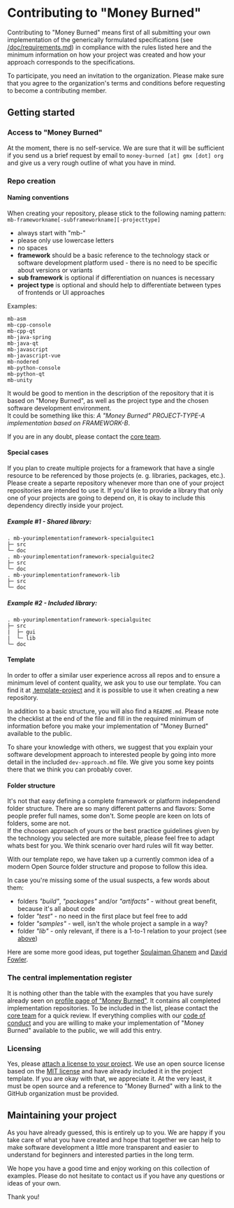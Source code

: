 # Contributing to "Money Burned"

Contributing to "Money Burned" means first of all submitting your own implementation of the generically formulated specifications (see [/doc/requirements.md](/doc/requirements.md)) in compliance with the rules listed here and the minimum information on how your project was created and how your approach corresponds to the specifications.  

To participate, you need an invitation to the organization. Please make sure that you agree to the organization's terms and conditions before requesting to become a contributing member.  

## Getting started

### Access to "Money Burned"

At the moment, there is no self-service. We are sure that it will be sufficient if you send us a brief request by email to `money-burned [at] gmx [dot] org` and give us a very rough outline of what you have in mind.  

### Repo creation 

#### Naming conventions

When creating your repository, please stick to the following naming pattern:  
`mb-frameworkname[-subframeworkname][-projecttype]`  

- always start with "mb-"
- please only use lowercase letters
- no spaces
- **framework** should be a basic reference to the technology stack or software development platform used - there is no need to be specific about versions or variants
- **sub framework** is optional if differentiation on nuances is necessary
- **project type** is optional and should help to differentiate between types of frontends or UI approaches

Examples:
```
mb-asm
mb-cpp-console
mb-cpp-qt
mb-java-spring
mb-java-qt
mb-javascript
mb-javascript-vue
mb-nodered
mb-python-console
mb-python-qt
mb-unity
```

It would be good to mention in the description of the repository that it is based on "Money Burned", as well as the project type and the chosen software development environment.  
It could be something like this: _A "Money Burned" PROJECT-TYPE-A implementation based on FRAMEWORK-B_.  

If you are in any doubt, please contact the [core team](https://github.com/orgs/Money-Burned/teams/core).  

#### Special cases

If you plan to create multiple projects for a framework that have a single resource to be referenced by those projects (e. g. libraries, packages, etc.).  
Please create a separte repository whenever more than one of your project repositories are intended to use it. If you'd like to provide a library that only one of your projects are going to depend on, it is okay to include this dependency directly inside your project.  

##### Example #1 - Shared library:

```
. mb-yourimplementationframework-specialguitec1
├─ src
└─ doc
. mb-yourimplementationframework-specialguitec2
├─ src
└─ doc
. mb-yourimplementationframework-lib
├─ src
└─ doc
```

##### Example #2 - Included library:

```
. mb-yourimplementationframework-specialguitec
├─ src
|  ├─ gui
|  └─ lib
└─ doc
```

#### Template

In order to offer a similar user experience across all repos and to ensure a minimum level of content quality, we ask you to use our template. You can find it at [.template-project](https://github.com/Money-Burned/.template-project) and it is possible to use it when creating a new repository.  

In addition to a basic structure, you will also find a `README.md`. Please note the checklist at the end of the file and fill in the required minimum of information before you make your implementation of "Money Burned" available to the public.  

To share your knowledge with others, we suggest that you explain your software development approach to interested people by going into more detail in the included `dev-approach.md` file. We give you some key points there that we think you can probably cover.    

#### Folder structure

It's not that easy defining a complete framework or platform independend folder structure. There are so many different patterns and flavors: Some people prefer full names, some don't. Some people are keen on lots of folders, some are not.  
If the choosen approach of yours or the best practice guidelines given by the technology you selected are more suitable, please feel free to adapt whats best for you. We think scenario over hard rules will fit way better.  

With our template repo, we have taken up a currently common idea of a modern Open Source folder structure and propose to follow this idea.  

In case you're missing some of the usual suspects, a few words about them:

- folders _"build"_, _"packages"_ and/or _"artifacts"_ - without great benefit, because it's all about code
- folder _"test"_ - no need in the first place but feel free to add
- folder _"samples"_ - well, isn't the whole project a sample in a way?
- folder _"lib"_ - only relevant, if there is a 1-to-1 relation to your project (see [above](#special-cases))

Here are some more good ideas, put together [Soulaiman Ghanem](https://medium.com/code-factory-berlin/github-repository-structure-best-practices-248e6effc405) and [David Fowler](https://gist.github.com/davidfowl/ed7564297c61fe9ab814).  

### The central implementation register

It is nothing other than the table with the examples that you have surely already seen on [profile page of "Money Burned"](./profile/README.md). It contains all completed implementation repositories. To be included in the list, please contact the [core team](https://github.com/orgs/Money-Burned/teams/core) for a quick review. If everything complies with our [code of conduct](./CODE_OF_CONDUCT.md) and you are willing to make your implementation of "Money Burned" available to the public, we will add this entry.  

### Licensing

Yes, please [attach a license to your project](https://docs.github.com/en/repositories/managing-your-repositorys-settings-and-features/customizing-your-repository/licensing-a-repository). We use an open source license based on the [MIT license](https://en.wikipedia.org/wiki/MIT_License) and have already included it in the project template. If you are okay with that, we appreciate it. At the very least, it must be open source and a reference to "Money Burned" with a link to the GitHub organization must be provided.

## Maintaining your project

As you have already guessed, this is entirely up to you. We are happy if you take care of what you have created and hope that together we can help to make software development a little more transparent and easier to understand for beginners and interested parties in the long term.  

We hope you have a good time and enjoy working on this collection of examples. Please do not hesitate to contact us if you have any questions or ideas of your own.  

Thank you!  
